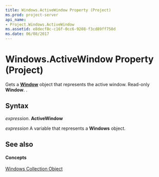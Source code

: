 ```yaml
---
title: Windows.ActiveWindow Property (Project)
ms.prod: project-server
api_name:
- Project.Windows.ActiveWindow
ms.assetid: e8decf8c-c16f-0cc6-9208-f3cd89ff750d
ms.date: 06/08/2017
---
```



# Windows.ActiveWindow Property (Project)

Gets a  **[Window](window-object-project.md)** object that represents the active window. Read-only **Window**. .


## Syntax

 _expression_. **ActiveWindow**

 _expression_ A variable that represents a **Windows** object.


## See also


#### Concepts


[Windows Collection Object](windows-object-project.md)

